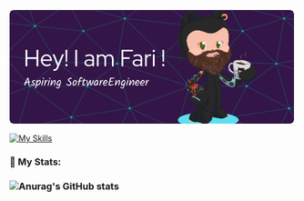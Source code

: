 ![Header](./github-header-image.png)

[![My Skills](https://skillicons.dev/icons?i=c,bash,py,html,css)](https://skillicons.dev)

<h3 align="left"> 👾 My Stats:<h3>

![Anurag's GitHub stats](https://github-readme-stats.vercel.app/api?username=Fariviriski&show_icons=true&theme=radical)
